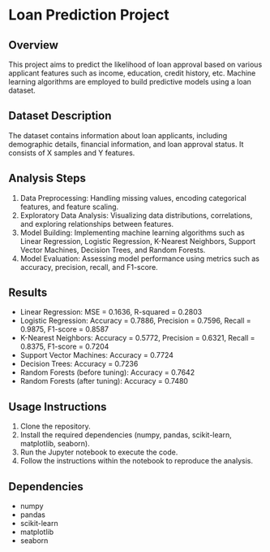 # Loan Prediction Project

## Overview
This project aims to predict the likelihood of loan approval based on various applicant features such as income, education, credit history, etc. Machine learning algorithms are employed to build predictive models using a loan dataset.

## Dataset Description
The dataset contains information about loan applicants, including demographic details, financial information, and loan approval status. It consists of X samples and Y features.

## Analysis Steps
1. Data Preprocessing: Handling missing values, encoding categorical features, and feature scaling.
2. Exploratory Data Analysis: Visualizing data distributions, correlations, and exploring relationships between features.
3. Model Building: Implementing machine learning algorithms such as Linear Regression, Logistic Regression, K-Nearest Neighbors, Support Vector Machines, Decision Trees, and Random Forests.
4. Model Evaluation: Assessing model performance using metrics such as accuracy, precision, recall, and F1-score.

## Results
- Linear Regression: MSE = 0.1636, R-squared = 0.2803
- Logistic Regression: Accuracy = 0.7886, Precision = 0.7596, Recall = 0.9875, F1-score = 0.8587
- K-Nearest Neighbors: Accuracy = 0.5772, Precision = 0.6321, Recall = 0.8375, F1-score = 0.7204
- Support Vector Machines: Accuracy = 0.7724
- Decision Trees: Accuracy = 0.7236
- Random Forests (before tuning): Accuracy = 0.7642
- Random Forests (after tuning): Accuracy = 0.7480

## Usage Instructions
1. Clone the repository.
2. Install the required dependencies (numpy, pandas, scikit-learn, matplotlib, seaborn).
3. Run the Jupyter notebook to execute the code.
4. Follow the instructions within the notebook to reproduce the analysis.

## Dependencies
- numpy
- pandas
- scikit-learn
- matplotlib
- seaborn
